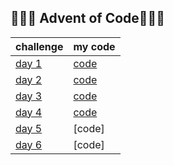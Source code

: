 ## 🎄🎅🤶 Advent of Code🎄🎅🤶
| challenge | my code |
|--------------|------------|
| [day 1](https://adventofcode.com/2022/day/1)     | [code](https://github.com/pajkungen/AOC/tree/main/day1)    |
| [day 2](https://adventofcode.com/2022/day/2)     | [code](https://github.com/pajkungen/AOC/tree/main/day2)    |
| [day 3](https://adventofcode.com/2022/day/3)     | [code](https://github.com/pajkungen/AOC/tree/main/day3)    |
| [day 4](https://adventofcode.com/2022/day/4)     | [code](https://github.com/pajkungen/AOC/tree/main/day4)    |
| [day 5](https://adventofcode.com/2022/day/5)     | [code]    |
| [day 6]()     | [code]   |

